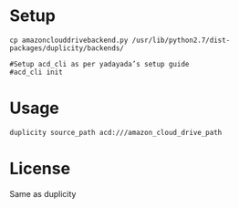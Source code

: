 # Setup

```
cp amazonclouddrivebackend.py /usr/lib/python2.7/dist-packages/duplicity/backends/

#Setup acd_cli as per yadayada’s setup guide
#acd_cli init
```

# Usage
```
duplicity source_path acd:///amazon_cloud_drive_path
```

# License

Same as duplicity
